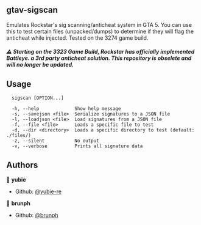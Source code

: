 ## gtav-sigscan

Emulates Rockstar's sig scanning/anticheat system in GTA 5. You can use this to test certain files (unpacked/dumps) to determine if they will flag the anticheat while injected.
Tested on the 3274 game build.
##### ⚠️ Starting on the 3323 Game Build, Rockstar has officially implemented Battleye. a 3rd party anticheat solution. This repository is obselete and will no longer be updated.

## Usage
```
  sigscan [OPTION...]

  -h, --help             Show help message
  -s, --savejson <file>  Serialize signatures to a JSON file
  -l, --loadjson <file>  Load signatures from a JSON file
  -f, --file <file>      Loads a specific file to test
  -d, --dir <directory>  Loads a specific directory to test (default: ./files/)
  -z, --silent           No output
  -v, --verbose          Prints all signature data
```
## Authors

👤 **yubie**

* Github: [@yubie-re](https://github.com/yubie-re)

👤 **brunph**

* Github: [@brunph](https://github.com/brunph)